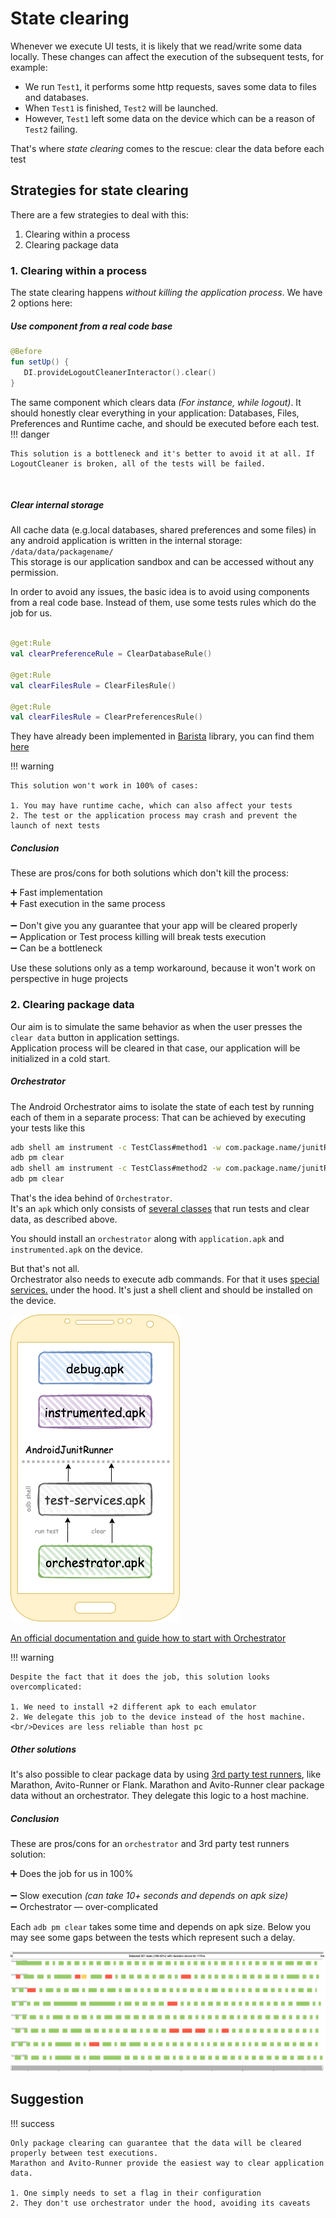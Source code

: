 # State clearing
Whenever we execute UI tests, it is likely that we read/write some data locally. 
These changes can affect the execution of the subsequent tests, for example:

* We run `Test1`, it performs some http requests, saves some data to files and databases.
* When `Test1` is finished, `Test2` will be launched.
* However, `Test1` left some data on the device which can be a reason of `Test2` failing.

That's where *state clearing* comes to the rescue: clear the data before each test

## Strategies for state clearing

There are a few strategies to deal with this:

1. Clearing within a process
2. Clearing package data

### 1. Clearing within a process

The state clearing happens *without killing the application process*. We have 2 options here:

##### Use component from a real code base <br/>

``` kotlin
@Before 
fun setUp() {
   DI.provideLogoutCleanerInteractor().clear() 
}
```

The same component which clears data _(For instance, while logout)_. It should honestly clear everything in your
application:
Databases, Files, Preferences and Runtime cache, and should be executed before each test.
!!! danger

    This solution is a bottleneck and it's better to avoid it at all. If LogoutCleaner is broken, all of the tests will be failed.

<br/>

##### Clear internal storage  <br/>

All cache data (e.g.local databases, shared preferences and some files) in any android application is written in the internal storage: `/data/data/packagename/`
<br/>This storage is our application sandbox and can be accessed without any permission.

In order to avoid any issues, the basic idea is to avoid using components from a real code base. Instead of them, use some tests rules which do the job
for us.

```kotlin

@get:Rule 
val clearPreferenceRule = ClearDatabaseRule()

@get:Rule 
val clearFilesRule = ClearFilesRule()

@get:Rule 
val clearFilesRule = ClearPreferencesRule()

```

They have already been implemented in [Barista](https://github.com/AdevintaSpain/Barista/) library, you can find
them [here](https://github.com/AdevintaSpain/Barista/tree/master/library/src/main/java/com/adevinta/android/barista/rule/cleardata)

!!! warning

    This solution won't work in 100% of cases:

    1. You may have runtime cache, which can also affect your tests
    2. The test or the application process may crash and prevent the launch of next tests

##### Conclusion<br/>

These are pros/cons for both solutions which don't kill the process:

➕ Fast implementation<br/>
➕ Fast execution in the same process<br/>
<br/>
➖ Don't give you any guarantee that your app will be cleared properly<br/>
➖ Application or Test process killing will break tests execution <br/>
➖ Can be a bottleneck<br/>

Use these solutions only as a temp workaround, because it won't work on perspective in huge projects

### 2. Clearing package data

Our aim is to simulate the same behavior as when the user presses the `clear data` button in application settings.
<br/>Application process will be cleared in that case, our application will be initialized in a cold start.

##### Orchestrator

The Android Orchestrator aims to isolate the state of each test by running each of them in a separate process:
That can be achieved by executing your tests like this

```bash
adb shell am instrument -c TestClass#method1 -w com.package.name/junitRunnerClass
adb pm clear
adb shell am instrument -c TestClass#method2 -w com.package.name/junitRunnerClass
adb pm clear
```

That's the idea behind of `Orchestrator`.
<br/>
It's an `apk` which only consists of [several classes](https://github.com/android/android-test/tree/master/runner/android_test_orchestrator/java/androidx/test/orchestrator)
that run tests and clear data, as described above.

You should install an `orchestrator` along with `application.apk` and `instrumented.apk` on the device.

But that's not all.
<br/>
Orchestrator also needs to execute adb commands. For that it uses [special services.](https://github.com/android/android-test/tree/master/services) under the hood.
It's just a shell client and should be installed on the device.

![alt text](../images/orchestrator.png "orchestrator and test-services")

[An official documentation and guide how to start with Orchestrator](https://developer.android.com/training/testing/junit-runner#using-android-test-orchestrator)

!!! warning

    Despite the fact that it does the job, this solution looks overcomplicated:

    1. We need to install +2 different apk to each emulator
    2. We delegate this job to the device instead of the host machine. 
    <br/>Devices are less reliable than host pc

##### Other solutions

It's also possible to clear package data by
using [3rd party test runners](https://android-ui-testing.github.io/Cookbook/practices/test_runners_review/), like
Marathon, Avito-Runner or Flank. Marathon and Avito-Runner clear package data without an orchestrator. They delegate
this logic to a host machine.

##### Conclusion<br/>

These are pros/cons for an `orchestrator` and 3rd party test runners solution:

➕ Does the job for us in 100% <br/>
<br/>
➖ Slow execution _(can take 10+ seconds and depends on apk size)_ <br/>
➖ Orchestrator — over-complicated <br/>

Each `adb pm clear` takes some time and depends on apk size. Below you may see some gaps between the tests which
represent such a delay.

![alt text](../images/package_clear.png "ADB package clearing takes some time")


## Suggestion
!!! success

    Only package clearing can guarantee that the data will be cleared properly between test executions.
    Marathon and Avito-Runner provide the easiest way to clear application data.

    1. One simply needs to set a flag in their configuration
    2. They don't use orchestrator under the hood, avoiding its caveats




    
    
